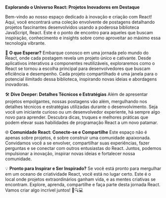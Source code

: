 **Explorando o Universo React: Projetos Inovadores em Destaque**

Bem-vindo ao nosso espaço dedicado à inovação e criação com React! Aqui, você encontrará uma coleção envolvente de postagens detalhando projetos fascinantes desenvolvidos usando a poderosa biblioteca JavaScript, React. Este é o ponto de encontro para aqueles que buscam inspiração, conhecimento e insights sobre como aproveitar ao máximo essa tecnologia vibrante.

🚀 **O que Esperar?**
Embarque conosco em uma jornada pelo mundo do React, onde cada postagem revela um projeto único e cativante. Desde aplicativos interativos a componentes reutilizáveis, exploraremos como o React se tornou a escolha principal para desenvolvedores que buscam eficiência e desempenho. Cada projeto compartilhado é uma janela para o potencial ilimitado dessa biblioteca, inspirando novas ideias e abordagens inovadoras.

🛠️ **Dive Deeper: Detalhes Técnicos e Estratégias**
Além de apresentar projetos empolgantes, nossas postagens vão além, mergulhando nos detalhes técnicos e estratégias utilizadas durante o desenvolvimento. Seja você um iniciante curioso ou um desenvolvedor experiente, há sempre algo novo para aprender. Descubra dicas, truques e melhores práticas que podem elevar suas habilidades de programação React a um novo patamar.

🌐 **Comunidade React: Conecte-se e Compartilhe**
Este espaço não é apenas sobre projetos, é sobre construir uma comunidade apaixonada. Convidamos você a se envolver, compartilhar suas experiências, fazer perguntas e se conectar com outros entusiastas do React. Juntos, podemos impulsionar a inovação, inspirar novas ideias e fortalecer nossa comunidade.

💡 **Pronto para Inspirar e Ser Inspirado?**
Se você está pronto para mergulhar em um oceano de criatividade React, você está no lugar certo. Este é o local onde projetos extraordinários ganham vida, e as mentes criativas se encontram. Explore, aprenda, compartilhe e faça parte desta jornada React. Vamos criar algo incrível juntos! 🚀🔍💻

